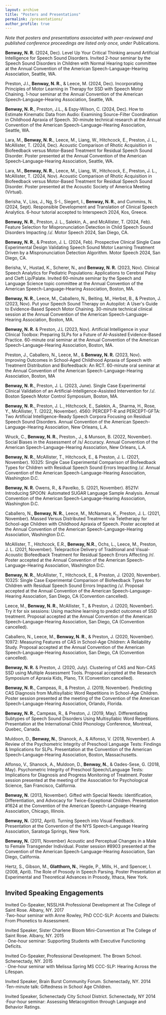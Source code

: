 ```yaml
---
layout: archive
title: "Posters and Presentations"
permalink: /presentations/
author_profile: true
---
```



*Note that posters and presentations associated with peer-reviewed and published conference proceedings are listed only once, under* Publications.

**Benway, N. R.** (2024, Dec). Level Up Your Critical Thinking around Artificial Intelligence for Speech Sound
Disorders. Invited 2-hour seminar by the Speech Sound Disorders in Children with Normal Hearing topic committee at the Annual Convention of the American Speech-Language-Hearing Association, Seattle, WA.

Preston,  J.l., **Benway, N. R.**, & Leece, M. (2024, Dec). Incorporating Principles of Motor Learning in Therapy for SSD with Speech Motor Chaining. 1-hour seminar at the Annual Convention of the American Speech-Language-Hearing Association, Seattle, WA.

**Benway, N. R.**, Preston, J.L., & Espy-Wilson, C. (2024, Dec). How to Estimate Kinematic Data from Audio: Examining Source-Filter Coordination in Childhood Apraxia of Speech. 30-minute technical research at the Annual Convention of the American Speech-Language-Hearing Association, Seattle, WA.

Lara, M., **Benway, N. R.**, Leece, M., Liang, W., Hitchcock, E., Preston, J. L., McAllister, T. (2024, Dec). Acoustic Comparison of Rhotic Acquisition in Biofeedback versus Motor-Based Treatment for Residual Speech Sound Disorder. Poster presented at the Annual Convention of the American Speech-Language-Hearing Association, Seattle, WA. 

Lara, M., **Benway, N. R.**, Leece, M., Liang, W., Hitchcock, E., Preston, J. L., McAllister, T. (2024, Nov). Acoustic Comparison of Rhotic Acquisition in Biofeedback versus Motor-Based Treatment for Residual Speech Sound Disorder. Poster presented at the Acoustic Society of America Meeting (Virtual). 

Berisha, V., Liss, J., Ng, S-I., Siegert, I., **Benway, N. R.**, and Cummins, N. (2024, Sept). Responsible Development and Translation of Clinical Speech Analytics. 6-hour tutorial accepted to Interspeech 2024, Kos, Greece. 

**Benway, N. R.**, Preston, J. L., Salekin, A., and McAllister, T. (2024, Feb). Feature Selection for Mispronunciation Detection in Child Speech Sound Disorders Impacting /ɹ/. Motor Speech 2024, San Diego, CA.

**Benway, N. R.**, & Preston, J. L. (2024, Feb). Prospective Clinical Single Case Experimental Design Validating Speech Sound Motor Learning Treatment Driven by a Mispronunciation Detection Algorithm. Motor Speech 2024, San Diego, CA.

Berisha, V., Hustad, K., Scherer, N., and **Benway, N. R.** (2023, Nov). Clinical Speech Analytics for Pediatric Populations: Applications to Cerebral Palsy and Cleft Lip/Palate. Invited 60-minute seminar by the Speech and Language Science topic committee at the Annual Convention of the American Speech-Language-Hearing Association, Boston, MA.

**Benway, N. R.**, Leece, M., Caballero, N., Beiting, M., Herbst, B., & Preston, J. (2023, Nov). Put your Speech Sound Therapy on Autopilot: A User's Guide to Evidence-Based Speech Motor Chaining. 30-minute technical clinical session at the Annual Convention of the American Speech-Language-Hearing Association, Boston, MA.

**Benway, N. R.** & Preston, J.L (2023, Nov). Artificial Intelligence in your Clinical Toolbox: Preparing SLPs for a Future of AI-Assisted Evidence-Based Practice.  60-minute oral seminar at the Annual Convention of the American Speech-Language-Hearing Association, Boston, MA.

Preston, J., Caballero, N., Leece, M., & **Benway, N. R.** (2023, Nov). Improving Outcomes in School-Aged Childhood Apraxia of Speech with Treatment Distribution and Biofeedback: An RCT.  60-minute oral seminar at the Annual Convention of the American Speech-Language-Hearing Association, Boston, MA

**Benway, N. R.**, Preston, J. L. (2023, June). Single Case Experimental Clinical Validation of an Artificial-Intelligence-Assisted Intervention for /ɹ/. Boston Speech Motor Control Symposium, Boston, MA.

**Benway, N. R.**, Preston, J. L., Hitchcock, E., Salekin, A., Sharma, H.,  Rose, Y., McAllister, T. (2022, November). 4560: PERCEPT-R and PERCEPT-GFTA: Two Artificial Intelligence-Ready Speech Corpora Focusing on Residual Speech Sound Disorders. Annual Convention of the American Speech-Language-Hearing Association, New Orleans, L.A.

Wruck, C., **Benway, N. R.**, Preston., J., & Munson, B. (2022, November). Social Biases in the Assessment of /s/ Accuracy. Annual Convention of the American Speech-Language-Hearing Association, New Orleans, L.A.

**Benway, N. R.**, McAllister, T., Hitchcock, E., & Preston, J. L. (2021, November). 10325: Single Case Experimental Comparison of Biofeedback Types for Children with Residual Speech Sound Errors Impacting /ɹ/. Annual Convention of the American Speech-Language-Hearing Association, Washington D.C.

**Benway, N. R.** Owens, R., & Pavelko, S. (2021, November). 8521V: Introducing SPOON: Automated SUGAR Language Sample Analysis. Annual Convention of the American Speech-Language-Hearing Association, Washington D.C. 

Caballero, N., **Benway, N. R.**, Leece, M., McNamara, K., Preston, J. L. (2021, November). Massed Versus Distributed Treatment via Teletherapy for School-age Children with Childhood Apraxia of Speech. Poster accepted at the Annual Convention of the American Speech-Language-Hearing Association, Washington D.C.

McAllister, T., Hitchcock, E.R., **Benway, N.R.**, Ochs, L., Leece, M., Preston, J. L. (2021, November). Telepractice Delivery of Traditional and Visual-Acoustic Biofeedback Treatment for Residual Speech Errors Affecting /r/. Poster accepted at the Annual Convention of the American Speech-Language-Hearing Association, Washington D.C.

**Benway, N. R.**, McAllister, T., Hitchcock, E., & Preston, J. (2020, November). 10325: Single Case Experimental Comparison of Biofeedback Types for Children with Residual Speech Sound Errors Impacting /ɹ/. Proposal accepted at the Annual Convention of the American Speech-Language-Hearing Association, San Diego, CA (Convention cancelled).

Leece, M., **Benway, N. R.**, McAllister, T., & Preston, J. (2020, November). Try it for six sessions: Using machine learning to predict outcomes of SSD treatment. Proposal accepted at the Annual Convention of the American Speech-Language-Hearing Association, San Diego, CA (Convention cancelled).

Caballero, N., Leece, M., **Benway, N. R.**, & Preston, J. (2020, November). 10972: Measuring Features of CAS in School-Age Children: A Reliability Study. Proposal accepted at the Annual Convention of the American Speech-Language-Hearing Association, San Diego, CA (Convention cancelled).

**Benway, N. R.** & Preston, J. (2020, July). Clustering of CAS and Non-CAS SSD using Multiple Assessment Tools. Proposal accepted at the Research Symposium of Apraxia Kids, Plano, TX (Convention cancelled).

**Benway, N. R.**, Campeas, R., & Preston, J. (2019, November). Predicting CAS Diagnosis from Multisyllabic Word Repetitions in School-Age Children. Poster session presented at the meeting of the Convention of the American Speech-Language-Hearing Association, Orlando, Florida.  

**Benway, N. R.**, Campeas, R., & Preston, J. (2019, May). Differentiating Subtypes of Speech Sound Disorders Using Multisyllabic Word Repetitions. Presentation at the International Child Phonology Conference, Montreal, Quebec, Canada.  

Muldoon, D., **Benway, N.**, Shanock, A., & Alfonso, V. (2018, November). A Review of the Psychometric Integrity of Preschool Language Tests: Findings & Implications for SLPs. Presentation at the Convention of the American Speech-Language-Hearing Association, Boston, Massachusetts.  

Alfonso, V., Shanock, A., Muldoon, D., **Benway, N.**, & Oades-Sese, G. (2018, May). Psychometric Integrity of Preschool Speech/Language Tests: Implications for Diagnosis and Progress Monitoring of Treatment. Poster session presented at the meeting of the Association for Psychological Science, San Francisco, California.   

**Benway, N.** (2013, November). Gifted with Special Needs: Identification, Differentiation, and Advocacy for Twice-Exceptional Children. Presentation #1624 at the Convention of the American Speech-Language-Hearing Association, Chicago, Illinois.  

**Benway, N.** (2012, April). Turning Speech into Visual Feedback. Presentation at the Convention of the NYS Speech-Language Hearing Association, Saratoga Springs, New York.  

**Benway, N.** (2011, November) Acoustic and Perceptual Changes in a Male to Female Transgender Individual. Poster session #8903 presented at the Convention of the American Speech-Language-Hearing Association, San Diego, California.  

Hertz, S., Gibson, M., **Glatthorn, N.**, Hegde, P., Mills, H., and Spencer, I. (2008, April). The Role of Prosody in Speech Parsing. Poster Presentation at Experimental and Theoretical Advances in Prosody, Ithaca, New York.  

## Invited Speaking Engagements

Invited Co-Speaker, NSSLHA Professional Development at The College of Saint Rose. Albany, NY. 2017  
·Two-hour seminar with Anne Rowley, PhD CCC-SLP: Accents and Dialects: From Phonetics to Assessment.

Invited Speaker, Sister Charlene Bloom Mini-Convention at The College of Saint Rose. Albany, NY. 2015  
· One-hour seminar: Supporting Students with Executive Functioning Deficits.  

Invited Co-Speaker, Professional Development. The Brown School. Schenectady, NY. 2015  
· One-hour seminar with Melissa Spring MS CCC-SLP: Hearing Across the Lifespan.  

Invited Speaker, Brain Burst Community Forum. Schenectady, NY. 2014  
·Ten-minute talk: Giftedness in School Age Children.  

Invited Speaker, Schenectady City School District. Schenectady, NY	2014  
·Four-hour seminar: Assessing Metacognition through Language and Behavior Ratings. 
